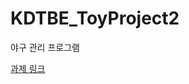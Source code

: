 # KDTBE_ToyProject2

야구 관리 프로그램

[과제 링크](https://drive.google.com/file/d/1F7-pRcg6YXaaaGq625NEr535a2Ehvn2i/view)

